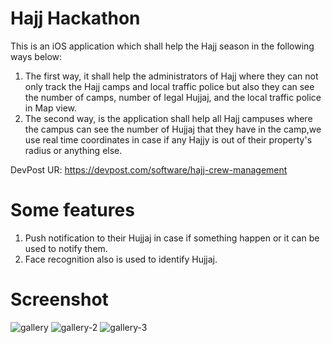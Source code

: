 # Hajj Hackathon



This is an iOS application which shall help the Hajj season in the following ways below:

1. The first way, it shall help the administrators of Hajj where they can not only track the Hajj camps and local traffic police but also they can see the number of camps, number of legal Hujjaj, and the local traffic police in Map view.
2. The second way, is the application shall help all Hajj campuses where the campus can see the number of Hujjaj that they have in the camp,we use real time coordinates in case if any Hajjy is out of their property's  radius or anything else. 

DevPost UR:  https://devpost.com/software/hajj-crew-management

# Some features

1. Push notification to their Hujjaj in case if something happen or it can be used to notify them.
2. Face recognition also is used to identify Hujjaj.

# Screenshot 
![gallery](https://user-images.githubusercontent.com/19398043/48309012-34b7e480-e53e-11e8-89d0-3cf56d9d650d.jpg)
![gallery-2](https://user-images.githubusercontent.com/19398043/48309011-34b7e480-e53e-11e8-8dd2-cf7bf8e0b5a3.jpg)
![gallery-3](https://user-images.githubusercontent.com/19398043/48309010-34b7e480-e53e-11e8-84e3-f7b609e82b0d.jpg)





